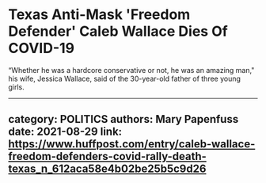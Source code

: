 # Texas Anti-Mask 'Freedom Defender' Caleb Wallace Dies Of COVID-19

“Whether he was a hardcore conservative or not, he was an amazing man," his wife, Jessica Wallace, said of the 30-year-old father of three young girls.

---
category: POLITICS
authors: Mary Papenfuss
date: 2021-08-29
link: https://www.huffpost.com/entry/caleb-wallace-freedom-defenders-covid-rally-death-texas_n_612aca58e4b02be25b5c9d26
---
